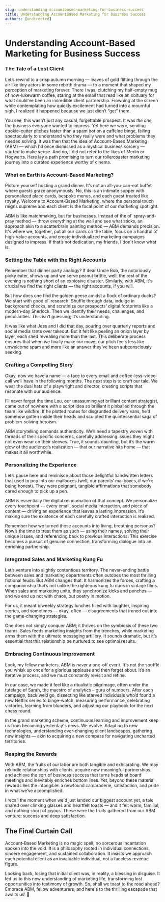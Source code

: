 ```yaml
---
slug: understanding-accountbased-marketing-for-business-success
title: Understanding AccountBased Marketing for Business Success
authors: [undirected]
---
```



# Understanding Account-Based Marketing for Business Success

### The Tale of a Lost Client

Let’s rewind to a crisp autumn morning — leaves of gold flitting through the air like tiny actors in some rebirth drama — to a moment that shaped my perception of marketing forever. There I was, clutching my half-empty mug of now-lukewarm coffee, staring at the email that read like an obituary for what could've been an incredible client partnership. Frowning at the screen while contemplating how quickly excitement had turned into a mournful sigh, I realized it happened because we just didn’t “get” them. 

You see, this wasn’t just any casual, forgettable prospect. It was *the one,* the business everyone wanted to impress. Yet here we were, sending cookie-cutter pitches faster than a spam bot on a caffeine binge, failing spectacularly to understand who they really were and what problems they needed solving. It was then that the idea of Account-Based Marketing (ABM) — which I'd once dismissed as a mystical business sorcery — started to make sense. And no, I did not refer to the likes of Merlin or Hogwarts. Here lay a path promising to turn our rollercoaster marketing journey into a curated experience worthy of cinema.

### What on Earth is Account-Based Marketing?

Picture yourself hosting a grand dinner. It’s not an all-you-can-eat buffet where guests graze anonymously. No, this is an intimate supper with personalized place cards, bespoke menus, and each guest treated like royalty. Welcome to Account-Based Marketing, where the personal touch reigns supreme and each client is the focal point of our marketing spotlight. 

ABM is like matchmaking, but for businesses. Instead of the ol' spray-and-pray method — throw everything at the wall and see what sticks, an approach akin to a scatterbrain painting method — ABM demands precision. It's where we, together, put all our cards on the table, focus on a handful of high-value accounts, and create individualized marketing campaigns designed to impress. If that’s not dedication, my friends, I don't know what is.

### Setting the Table with the Right Accounts

Remember that dinner party analogy? If dear Uncle Bob, the notoriously picky eater, shows up and we serve peanut brittle, well, the rest of the evening is nothing short of an explosive disaster. Similarly, with ABM, it's crucial we find the right clients — the right accounts, if you will.

But how does one find the golden geese amidst a flock of ordinary ducks? We start with good ol’ research. Shuffle through data, indulge in background checks, and scrutinize our prospects' digital footprints like a modern-day Sherlock. Then we identify their needs, challenges, and peculiarities. This isn’t guessing; it’s understanding. 

It was like what Jess and I did that day, pouring over quarterly reports and social media rants over takeout. But it felt like peeling an onion layer by layer, each shed revealing more than the last. This deliberate process ensures that when we finally make our move, our pitch feels less like unwelcome spam and more like an answer they’ve been subconsciously seeking.

### Crafting a Compelling Story

Okay, now we have a name — a face to every email and coffee-less-video-call we’ll have in the following months. The next step is to craft our tale. We wear the dual hats of a playwright and director, creating scripts that resonate with our audience.

I’ll never forget the time Lou, our unassuming yet brilliant content strategist, came out of nowhere with a script idea so brilliant it pinballed through the team like wildfire. If he plotted routes for disgruntled delivery vans, he’d somehow gotten inside their heads and sculpted the quintessential saga of problem-solving heroism.

ABM storytelling demands authenticity. We’ll need a tapestry woven with threads of their specific concerns, carefully addressing issues they might not even wear on their sleeves. True, it sounds daunting, but it’s the warm glow of the audience’s realization — that our narrative hits home — that makes it all worthwhile.

### Personalizing the Experience

Let’s pause here and reminisce about those delightful handwritten letters that used to pop into our mailboxes (well, our parents’ mailboxes, if we're being honest). They were poignant, tangible affirmations that somebody cared enough to pick up a pen.

ABM is essentially the digital reincarnation of that concept. We personalize every touchpoint — every email, social media interaction, and piece of content — driving an experience that leaves a lasting impression. It’s making sure the existence of each carefully crafted interaction is realized.

Remember how we turned these accounts into living, breathing personas? Now’s the time to treat them as such — using their names, solving their unique issues, and referencing back to previous interactions. This exercise becomes a pursuit of genuine connection, transforming dialogue into an enriching partnership.

### Integrated Sales and Marketing Kung Fu

Let’s venture into slightly contentious territory. The never-ending battle between sales and marketing departments often outdoes the most thrilling fictional feuds. But ABM changes that. It harmonizes the forces, crafting a companionship that’s not unlike the righteous kung fu duos in vintage films. When sales and marketing unite, they synchronize kicks and punches — and we end up not with chaos, but poetry in motion.

For us, it meant biweekly strategy lunches filled with laughter, inspiring stories, and sometimes — okay, often — disagreements that ironed out into the game-changing strategies.

One does not simply conquer ABM; it thrives on the symbiosis of these two teams. Sales feeds marketing insights from the trenches, while marketing arms them with the ultimate messaging artillery. It sounds dramatic, but it’s essential that this relationship be nurtured to see optimal results.

### Embracing Continuous Improvement

Look, my fellow marketers, ABM is *never* a one-off event. It's not the soufflé you whisk up once for a glorious applause and then forget about. It’s an iterative process, and we must constantly revisit and refine.

In our case, we made it feel like a ritualistic pilgrimage, often under the tutelage of Sarah, the maestro of analytics – guru of numbers. After each campaign, back we’d go, dissecting like starved individuals who’d found a new Netflix series to binge-watch: measuring performance, celebrating victories, learning from blunders, and adjusting our playbook for the next chess round.

In the grand marketing scheme, continuous learning and improvement keep us from becoming yesterday's news. We evolve. Adapting to new technologies, understanding ever-changing client landscapes, gathering new insights — akin to acquiring a new compass for navigating uncharted territories.

### Reaping the Rewards

With ABM, the fruits of our labor are both tangible and exhilarating. We may rekindle relationships with clients, acquire new meaningful partnerships, and achieve the sort of business success that turns heads at board meetings and inevitably enriches bottom lines. Yet, beyond these material rewards lies the intangible: a newfound camaraderie, satisfaction, and pride in what we’ve accomplished.

I recall the moment when we'd just landed our biggest account yet, a tale shared over clinking glasses and heartfelt toasts — and it felt warm, familial, and nothing short of joyous. These were the fruits gathered from our ABM venture: success and deep satisfaction.

## The Final Curtain Call

Account-Based Marketing is no magic spell, no sorcerous incantation spoken into the void. It is a philosophy rooted in individual connections, sincere engagement, and sustained collaboration. It insists we approach each potential client as an invaluable individual, not a faceless revenue figure.

Looking back, losing that initial client was, in reality, a blessing in disguise. It led us to this new understanding of marketing life, transforming lost opportunities into testimony of growth. So, shall we toast to the road ahead? Embrace ABM, fellow adventurers, and here's to the thrilling escapade that awaits us! 🍷

